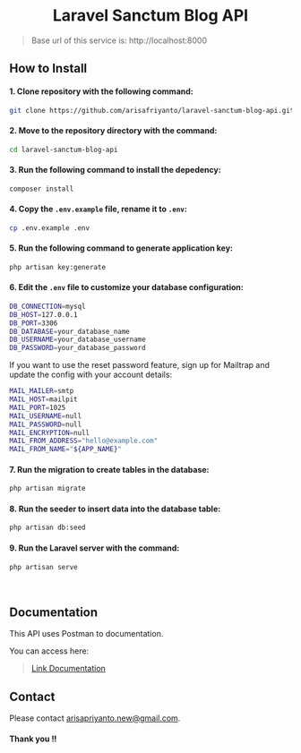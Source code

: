 <h1 align="center">Laravel Sanctum Blog API</h1>

> Base url of this service is: http://localhost:8000

## How to Install

#### 1. Clone repository with the following command:

```bash
git clone https://github.com/arisafriyanto/laravel-sanctum-blog-api.git
```

#### 2. Move to the repository directory with the command:

```bash
cd laravel-sanctum-blog-api
```

#### 3. Run the following command to install the depedency:

```bash
composer install
```

#### 4. Copy the `.env.example` file, rename it to `.env`:

```bash
cp .env.example .env
```

#### 5. Run the following command to generate application key:

```bash
php artisan key:generate
```

#### 6. Edit the `.env` file to customize your database configuration:

```bash
DB_CONNECTION=mysql
DB_HOST=127.0.0.1
DB_PORT=3306
DB_DATABASE=your_database_name
DB_USERNAME=your_database_username
DB_PASSWORD=your_database_password
```
If you want to use the reset password feature, sign up for Mailtrap and update the config with your account details:

```bash
MAIL_MAILER=smtp
MAIL_HOST=mailpit
MAIL_PORT=1025
MAIL_USERNAME=null
MAIL_PASSWORD=null
MAIL_ENCRYPTION=null
MAIL_FROM_ADDRESS="hello@example.com"
MAIL_FROM_NAME="${APP_NAME}"
```


#### 7. Run the migration to create tables in the database:

```bash
php artisan migrate
```

#### 8. Run the seeder to insert data into the database table:

```bash
php artisan db:seed
```

#### 9. Run the Laravel server with the command:

```bash
php artisan serve
```

   <br>
  
## Documentation

This API uses Postman to documentation.

You can access here:

> [Link Documentation](https://documenter.getpostman.com/view/33657932/2sAXxMgDyW)

## Contact

Please contact [arisapriyanto.new@gmail.com](mailto:arisapriyanto.new@gmail.com).

#### Thank you !!
